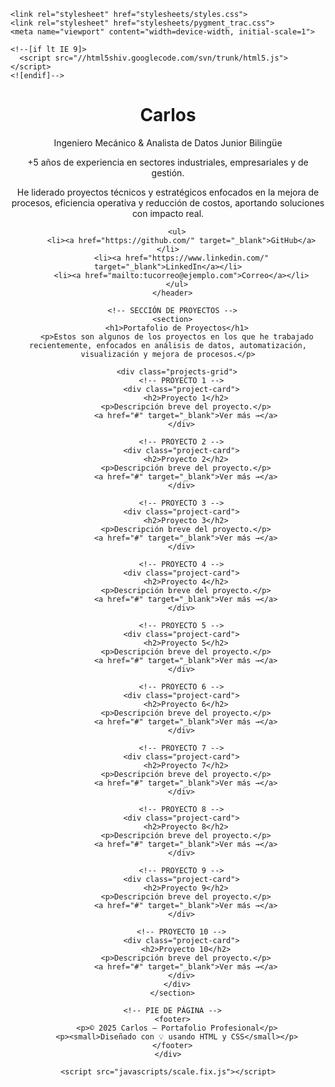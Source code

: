 <!doctype html>
<html lang="es">
  <head>
    <meta charset="utf-8">
    <meta http-equiv="X-UA-Compatible" content="chrome=1">
    <title>Portafolio | Carlos - Ingeniero Mecánico & Analista de Datos</title>

    <link rel="stylesheet" href="stylesheets/styles.css">
    <link rel="stylesheet" href="stylesheets/pygment_trac.css">
    <meta name="viewport" content="width=device-width, initial-scale=1">

    <!--[if lt IE 9]>
      <script src="//html5shiv.googlecode.com/svn/trunk/html5.js"></script>
    <![endif]-->
  </head>

  <body>
    <div class="wrapper">
      <!-- HEADER -->
      <header>
        <h1>Carlos</h1>
        <p>Ingeniero Mecánico & Analista de Datos Junior Bilingüe</p>
        <p>+5 años de experiencia en sectores industriales, empresariales y de gestión.</p>
        <p>He liderado proyectos técnicos y estratégicos enfocados en la mejora de procesos, eficiencia operativa y reducción de costos, aportando soluciones con impacto real.</p>

        <ul>
          <li><a href="https://github.com/" target="_blank">GitHub</a></li>
          <li><a href="https://www.linkedin.com/" target="_blank">LinkedIn</a></li>
          <li><a href="mailto:tucorreo@ejemplo.com">Correo</a></li>
        </ul>
      </header>

      <!-- SECCIÓN DE PROYECTOS -->
      <section>
        <h1>Portafolio de Proyectos</h1>
        <p>Estos son algunos de los proyectos en los que he trabajado recientemente, enfocados en análisis de datos, automatización, visualización y mejora de procesos.</p>

        <div class="projects-grid">
          <!-- PROYECTO 1 -->
          <div class="project-card">
            <h2>Proyecto 1</h2>
            <p>Descripción breve del proyecto.</p>
            <a href="#" target="_blank">Ver más →</a>
          </div>

          <!-- PROYECTO 2 -->
          <div class="project-card">
            <h2>Proyecto 2</h2>
            <p>Descripción breve del proyecto.</p>
            <a href="#" target="_blank">Ver más →</a>
          </div>

          <!-- PROYECTO 3 -->
          <div class="project-card">
            <h2>Proyecto 3</h2>
            <p>Descripción breve del proyecto.</p>
            <a href="#" target="_blank">Ver más →</a>
          </div>

          <!-- PROYECTO 4 -->
          <div class="project-card">
            <h2>Proyecto 4</h2>
            <p>Descripción breve del proyecto.</p>
            <a href="#" target="_blank">Ver más →</a>
          </div>

          <!-- PROYECTO 5 -->
          <div class="project-card">
            <h2>Proyecto 5</h2>
            <p>Descripción breve del proyecto.</p>
            <a href="#" target="_blank">Ver más →</a>
          </div>

          <!-- PROYECTO 6 -->
          <div class="project-card">
            <h2>Proyecto 6</h2>
            <p>Descripción breve del proyecto.</p>
            <a href="#" target="_blank">Ver más →</a>
          </div>

          <!-- PROYECTO 7 -->
          <div class="project-card">
            <h2>Proyecto 7</h2>
            <p>Descripción breve del proyecto.</p>
            <a href="#" target="_blank">Ver más →</a>
          </div>

          <!-- PROYECTO 8 -->
          <div class="project-card">
            <h2>Proyecto 8</h2>
            <p>Descripción breve del proyecto.</p>
            <a href="#" target="_blank">Ver más →</a>
          </div>

          <!-- PROYECTO 9 -->
          <div class="project-card">
            <h2>Proyecto 9</h2>
            <p>Descripción breve del proyecto.</p>
            <a href="#" target="_blank">Ver más →</a>
          </div>

          <!-- PROYECTO 10 -->
          <div class="project-card">
            <h2>Proyecto 10</h2>
            <p>Descripción breve del proyecto.</p>
            <a href="#" target="_blank">Ver más →</a>
          </div>
        </div>
      </section>

      <!-- PIE DE PÁGINA -->
      <footer>
        <p>© 2025 Carlos — Portafolio Profesional</p>
        <p><small>Diseñado con 💡 usando HTML y CSS</small></p>
      </footer>
    </div>

    <script src="javascripts/scale.fix.js"></script>
  </body>
</html>

